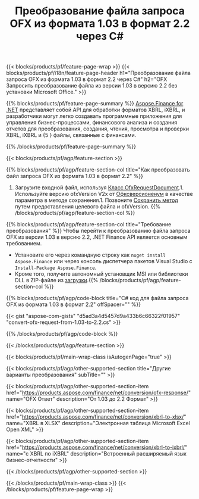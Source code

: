 ﻿---
title: Преобразование файла запроса OFX из формата 1.03 в формат 2.2 через C#
description: Пример кода для преобразования файла запроса OFX из версии 1.03 в версию 2.2 C#. Используйте пример кода API для пакетного преобразования запросов OFX в приложениях на основе .NET. 
url: /ru/net/conversion/ofx-request/
family: finance
platformtag: net
feature: conversion
informat: OFX Request 1.03
outformat: OFX Request 2.2
otherformats: OFX Response
---
{{< blocks/products/pf/feature-page-wrap >}}
{{< blocks/products/pf/i18n/feature-page-header h1="Преобразование файла запроса OFX из формата 1.03 в формат 2.2 через C#" h2="OFX Запросить преобразование файла из версии 1.03 в версию 2.2 без установки Microsoft Office." >}}

{{% blocks/products/pf/feature-page-summary %}}
[Aspose.Finance for .NET](https://products.aspose.com/finance/net/) представляет собой API для обработки форматов XBRL, iXBRL, и разработчики могут легко создавать программные приложения для управления бизнес-процессами, финансового анализа и создания отчетов для преобразования, создания, чтения, просмотра и проверки XBRL, iXBRL и {5 } файлы, связанные с финансами. 

{{% /blocks/products/pf/feature-page-summary %}}

{{< blocks/products/pf/agp/feature-section >}}

{{% blocks/products/pf/agp/feature-section-col title="Как преобразовать файл запроса OFX из формата 1.03 в формат 2.2" %}}
1. Загрузите входной файл, используя [Класс OfxRequestDocument](https://apireference.aspose.com/finance/net/aspose.finance.ofx/ofxrequestdocument).1. Используйте версию ofxVersion V2x от [Офксверсионенум](https://apireference.aspose.com/finance/net/aspose.finance.ofx/ofxversionenum) в качестве параметра в методе сохранения.1. Позвоните [Сохранить метод](https://apireference.aspose.com/finance/net/aspose.finance.ofx/ofxrequestdocument/methods/save) путем предоставления целевого файла и ofxVersion.
{{% /blocks/products/pf/agp/feature-section-col %}}

{{% blocks/products/pf/agp/feature-section-col title="Требование преобразования" %}}
Чтобы перейти к преобразованию файла запроса OFX из версии 1.03 в версию 2.2, .NET Finance API является основным требованием. 
- Установите его через командную строку как ```nuget install Aspose.Finance``` или через консоль диспетчера пакетов Visual Studio с ```Install-Package Aspose.Finance```.
- Кроме того, получите автономный установщик MSI или библиотеки DLL в ZIP-файле из [загрузки](https://downloads.aspose.com/finance/net).{{% /blocks/products/pf/agp/feature-section-col %}}

{{% blocks/products/pf/agp/code-block title="C# код для файла запроса OFX из формата 1.03 в формат 2.2" offSpacer="" %}}

{{< gist "aspose-com-gists" "d5ad3a4d5457d9a433b6c66322f01957" "convert-ofx-request-from-1.03-to-2.2.cs" >}}

{{% /blocks/products/pf/agp/code-block %}}

{{< /blocks/products/pf/agp/feature-section >}}

{{< blocks/products/pf/main-wrap-class isAutogenPage="true" >}}

{{< blocks/products/pf/agp/other-supported-section title="Другие варианты преобразования" subTitle="" >}}

{{< blocks/products/pf/agp/other-supported-section-item href="https://products.aspose.com/finance/net/conversion/ofx-response/" name="OFX Ответ" description="От 1.03 до 2.2 Формат" >}}

{{< blocks/products/pf/agp/other-supported-section-item href="https://products.aspose.com/finance/net/conversion/xbrl-to-xlsx/" name="XBRL в XLSX" description="Электронная таблица Microsoft Excel Open XML" >}}

{{< blocks/products/pf/agp/other-supported-section-item href="https://products.aspose.com/finance/net/conversion/xbrl-to-ixbrl/" name="с XBRL по iXBRL" description="Встроенный расширяемый язык бизнес-отчетности" >}}

{{< /blocks/products/pf/agp/other-supported-section >}}

{{< /blocks/products/pf/main-wrap-class >}}
{{< /blocks/products/pf/feature-page-wrap >}}